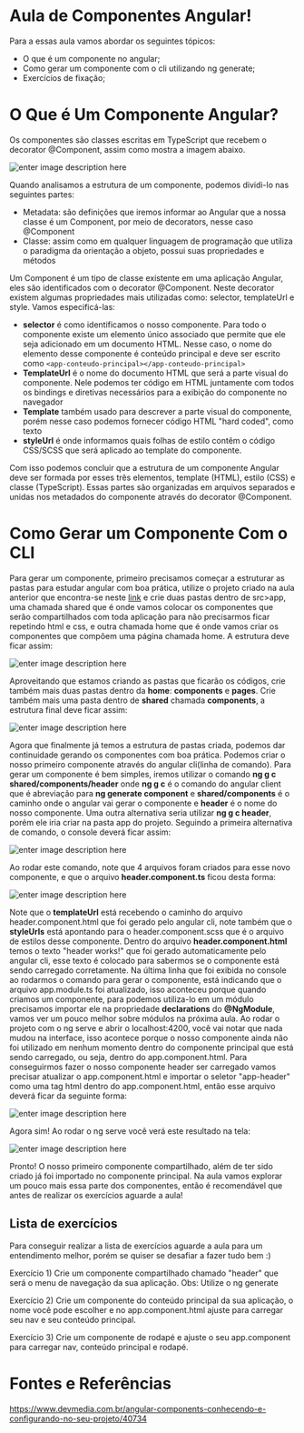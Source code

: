 
# Aula de Componentes Angular!

Para a essas aula vamos abordar os seguintes tópicos:
- O que é um componente no angular;
- Como gerar um componente com o cli utilizando ng generate;
- Exercícios de fixação;

# O Que é Um Componente Angular?

Os componentes são classes escritas em TypeScript que recebem o decorator @Component, assim como mostra a imagem abaixo. 

![enter image description here](https://github.com/NathanCarlos/turma-devschool/blob/main/imagens-ilustrativas/componentes/exemplo-componente.PNG?raw=true)

Quando analisamos a estrutura de um componente, podemos dividi-lo nas seguintes partes:

-   Metadata: são definições que iremos informar ao Angular que a nossa classe é um Component, por meio de decorators, nesse caso  @Component
-   Classe: assim como em qualquer linguagem de programação que utiliza o paradigma da orientação a objeto, possui suas propriedades e métodos

Um Component é um tipo de classe existente em uma aplicação Angular, eles são identificados com o decorator  @Component. Neste decorator existem algumas propriedades mais utilizadas como:  selector,  templateUrl  e  style. Vamos especificá-las:

-   **selector**  é como identificamos o nosso componente. Para todo o componente existe um elemento único associado que permite que ele seja adicionado em um documento HTML. Nesse caso, o nome do elemento desse componente é  conteúdo principal e deve ser escrito como  `<app-conteudo-principal></app-conteudo-principal>`
-   **TemplateUrl**  é o nome do documento HTML que será a parte visual do componente. Nele podemos ter código em HTML juntamente com todos os bindings e diretivas necessários para a exibição do componente no navegador
-   **Template**  também usado para descrever a parte visual do componente, porém nesse caso podemos fornecer código HTML "hard coded", como texto
-   **styleUrl**  é onde informamos quais folhas de estilo contêm o código CSS/SCSS que será aplicado ao template do componente.

Com isso podemos concluir que a estrutura de um componente Angular deve ser formada por esses três elementos, template (HTML), estilo (CSS) e classe (TypeScript). Essas partes são organizadas em arquivos separados e unidas nos metadados do componente através do decorator  @Component.

# Como Gerar um Componente Com o CLI
Para gerar um componente, primeiro precisamos começar a estruturar as pastas para estudar angular com boa prática, utilize o projeto criado na aula anterior que encontra-se neste [link](https://github.com/NathanCarlos/turma-devschool/blob/main/aula1-2.md) e crie duas pastas dentro de src>app, uma chamada shared que é onde vamos colocar os componentes que serão compartilhados com toda aplicação para não precisarmos ficar repetindo html e css, e outra chamada home que é onde vamos criar os componentes que compõem uma página chamada home.
A estrutura deve ficar assim:

![enter image description here](https://github.com/NathanCarlos/turma-devschool/blob/main/imagens-ilustrativas/componentes/pastas-home-shared.PNG?raw=true)

Aproveitando que estamos criando as pastas que ficarão os códigos, crie também mais duas pastas dentro da **home**: **components** e **pages**. Crie também mais uma pasta dentro de **shared** chamada **components**, a estrutura final deve ficar assim:

![enter image description here](https://github.com/NathanCarlos/turma-devschool/blob/main/imagens-ilustrativas/componentes/components-pages.PNG?raw=true)

Agora que finalmente já temos a estrutura de pastas criada, podemos dar continuidade gerando os componentes com boa prática.
Podemos criar o nosso primeiro componente através do angular cli(linha de comando).
Para gerar um componente é bem simples, iremos utilizar o comando **ng g c shared/components/header** onde **ng g c** é o comando do angular client que é abreviação para **ng generate component** e **shared/components** é o caminho onde o angular vai gerar o componente e **header** é o nome do nosso componente. Uma outra alternativa seria utilizar **ng g c header**, porém ele iria criar na pasta app do projeto.
Seguindo a primeira alternativa de comando, o console deverá ficar assim:

![enter image description here](https://github.com/NathanCarlos/turma-devschool/blob/main/imagens-ilustrativas/componentes/ng-g-c-header.PNG?raw=true)

Ao rodar este comando, note que 4 arquivos foram criados para esse novo componente, e que o arquivo **header.component.ts** ficou desta forma:

![enter image description here](https://github.com/NathanCarlos/turma-devschool/blob/main/imagens-ilustrativas/componentes/seletor-header.PNG?raw=true)

Note que o **templateUrl** está recebendo o caminho do arquivo header.component.html que foi gerado pelo angular cli, note também que o **styleUrls** está apontando para o header.component.scss que é o arquivo de estilos desse componente.
Dentro do arquivo **header.component.html** temos o texto "header works!" que foi gerado automaticamente pelo angular cli, esse texto é colocado para sabermos se o componente está sendo carregado corretamente.
Na última linha que foi exibida no console ao rodarmos o comando para gerar o componente, está indicando que o arquivo app.module.ts foi atualizado, isso aconteceu porque quando criamos um componente, para podemos utiliza-lo em um módulo precisamos importar ele na propriedade **declarations** do **@NgModule**, vamos ver um pouco melhor sobre módulos na próxima aula.
Ao rodar o projeto com o ng serve e abrir o localhost:4200, você vai notar que nada mudou na interface, isso acontece porque o nosso componente ainda não foi utilizado em nenhum momento dentro do componente principal que está sendo carregado, ou seja, dentro do app.component.html. Para conseguirmos fazer o nosso componente header ser carregado vamos precisar atualizar o app.component.html e importar o seletor "app-header" como uma tag html dentro do app.component.html, então esse arquivo deverá ficar da seguinte forma:

![enter image description here](https://github.com/NathanCarlos/turma-devschool/blob/main/imagens-ilustrativas/componentes/app-header-tag.PNG?raw=true)

Agora sim! Ao rodar o ng serve você verá este resultado na tela:

![enter image description here](https://github.com/NathanCarlos/turma-devschool/blob/main/imagens-ilustrativas/componentes/header-works.PNG?raw=true)

Pronto! O nosso primeiro componente compartilhado, além de ter sido criado já foi importado no componente principal. Na aula vamos explorar um pouco mais essa parte dos componentes, então é recomendável que antes de realizar os exercícios aguarde a aula!

## Lista de exercícios
Para conseguir realizar a lista de exercícios aguarde a aula para um entendimento melhor, porém se quiser se desafiar a fazer tudo bem :)

Exercício 1) Crie um componente compartilhado chamado "header" que será o menu de navegação da sua aplicação.
Obs: Utilize o ng generate

Exercício 2) Crie um componente do conteúdo principal da sua aplicação, o nome você pode escolher e no app.component.html ajuste para carregar seu nav e seu conteúdo principal.

Exercício 3) Crie um componente de rodapé e ajuste o seu app.component para carregar nav, conteúdo principal e rodapé.

# Fontes e Referências
https://www.devmedia.com.br/angular-components-conhecendo-e-configurando-no-seu-projeto/40734
